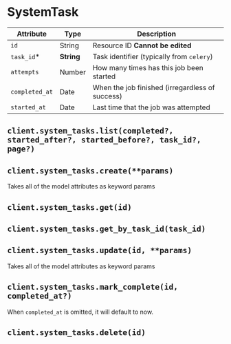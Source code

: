 # SystemTask

| Attribute | Type | Description |
| --------- | ---- | ----------- |
| `id`           | String     | Resource ID **Cannot be edited** |
| `task_id`*     | **String** | Task identifier (typically from `celery`) |
| `attempts`     | Number     | How many times has this job been started |
| `completed_at` | Date       | When the job finished (irregardless of success) |
| `started_at`   | Date       | Last time that the job was attempted |

## `client.system_tasks.list(completed?, started_after?, started_before?, task_id?, page?)`

## `client.system_tasks.create(**params)`

Takes all of the model attributes as keyword params

## `client.system_tasks.get(id)`

## `client.system_tasks.get_by_task_id(task_id)`

## `client.system_tasks.update(id, **params)`

Takes all of the model attributes as keyword params

## `client.system_tasks.mark_complete(id, completed_at?)`

When `completed_at` is omitted, it will default to now.

## `client.system_tasks.delete(id)`

